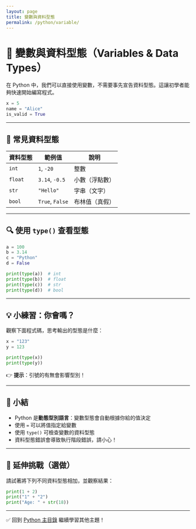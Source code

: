 ```yaml
---
layout: page
title: 變數與資料型態
permalink: /python/variable/
---
```


# 🧠 變數與資料型態（Variables & Data Types）

在 Python 中，我們可以直接使用變數，不需要事先宣告資料型態。這讓初學者能夠快速開始編寫程式。

```python
x = 5
name = "Alice"
is_valid = True
```

---

## 🧾 常見資料型態

| 資料型態 | 範例值        | 說明             |
|----------|----------------|------------------|
| `int`    | `1`, `-20`      | 整數             |
| `float`  | `3.14`, `-0.5`  | 小數（浮點數）   |
| `str`    | `"Hello"`       | 字串（文字）     |
| `bool`   | `True`, `False` | 布林值（真假）   |

---

## 🔍 使用 `type()` 查看型態

```python
a = 100
b = 3.14
c = "Python"
d = False

print(type(a))  # int
print(type(b))  # float
print(type(c))  # str
print(type(d))  # bool
```

---

## 💡 小練習：你會嗎？

觀察下面程式碼，思考輸出的型態是什麼：

```python
x = "123"
y = 123

print(type(x))
print(type(y))
```

👉 **提示**：引號的有無會影響型別！

---

## 🧩 小結

- Python 是**動態型別語言**：變數型態會自動根據你給的值決定
- 使用 `=` 可以將值指定給變數
- 使用 `type()` 可檢查變數的資料型態
- 資料型態錯誤會導致執行階段錯誤，請小心！

---

## 🚀 延伸挑戰（選做）

請試著將下列不同資料型態相加，並觀察結果：

```python
print(1 + 2)
print("1" + "2")
print("Age: " + str(18))
```

---

✅ 回到 [Python 主目錄](/python/) 繼續學習其他主題！
